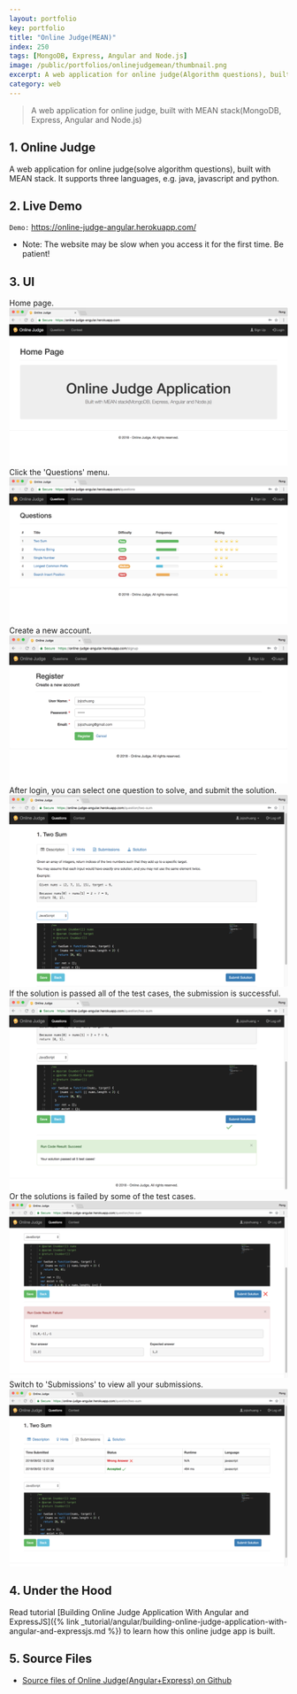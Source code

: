 ```yaml
---
layout: portfolio
key: portfolio
title: "Online Judge(MEAN)"
index: 250
tags: [MongoDB, Express, Angular and Node.js]
image: /public/portfolios/onlinejudgemean/thumbnail.png
excerpt: A web application for online judge(Algorithm questions), built with MEAN stack.
category: web
---
```


> A web application for online judge, built with MEAN stack(MongoDB, Express, Angular and Node.js)

## 1. Online Judge
A web application for online judge(solve algorithm questions), built with MEAN stack. It supports three languages, e.g. java, javascript and python.

## 2. Live Demo
`Demo:` <a href="https://online-judge-angular.herokuapp.com/" target="\_blank">https://online-judge-angular.herokuapp.com/</a>
* Note: The website may be slow when you access it for the first time. Be patient!

## 3. UI
Home page.
![image](/public/portfolios/onlinejudgemean/home.png)
Click the 'Questions' menu.
![image](/public/portfolios/onlinejudgemean/questions.png)
Create a new account.
![image](/public/portfolios/onlinejudgemean/signup.png)
After login, you can select one question to solve, and submit the solution.
![image](/public/portfolios/onlinejudgemean/solution.png)
If the solution is passed all of the test cases, the submission is successful.
![image](/public/portfolios/onlinejudgemean/pass.png)
Or the solutions is failed by some of the test cases.
![image](/public/portfolios/onlinejudgemean/fail.png)
Switch to 'Submissions' to view all your submissions.
![image](/public/portfolios/onlinejudgemean/submissions.png)

## 4. Under the Hood
Read tutorial [Building Online Judge Application With Angular and ExpressJS]({% link _tutorial/angular/building-online-judge-application-with-angular-and-expressjs.md %}) to learn how this online judge app is built.

## 5. Source Files
* [Source files of Online Judge(Angular+Express) on Github](https://github.com/jojozhuang/online-judge-mean)
